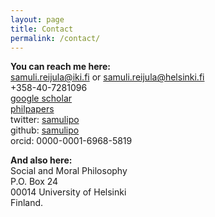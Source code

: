 ```yaml
---
layout: page
title: Contact
permalink: /contact/
---
```

**You can reach me here:**  
<a href="mailto:samuli.reijula@iki.fi">samuli.reijula@iki.fi</a> or  <a href="mailto:samuli.reijula@helsinki.fi">samuli.reijula@helsinki.fi</a>  
+358-40-7281096  
<a href="https://scholar.google.fi/citations?user=piH1k6EAAAAJ&hl=en" target="_blank">google scholar</a>     
<a href="https://philpapers.org/profile/34787" target="_blank">philpapers</a>   
twitter: <a href="https://twitter.com/samulipo" target="_blank">samulipo</a>  
github: <a href="https://github.com/samulipo/" target="_blank">samulipo</a>    
orcid: 0000-0001-6968-5819   


**And also here:**  
Social and Moral Philosophy   
P.O. Box 24   
00014 University of Helsinki  
Finland.  
